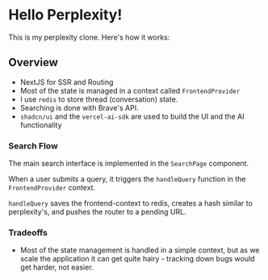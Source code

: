 # Hello Perplexity!

This is my perplexity clone. Here's how it works:


## Overview
- NextJS for SSR and Routing
- Most of the state is managed in a context called `FrontendProvider`
- I use `redis` to store thread (conversation) state.
- Searching is done with Brave's API.
- `shadcn/ui` and the `vercel-ai-sdk` are used to build the UI and the AI functionality

### Search Flow

The main search interface is implemented in the `SearchPage` component.

When a user submits a query, it triggers the `handleQuery` function in the `FrontendProvider` context.

`handleQuery` saves the frontend-context to redis, creates a hash similar to perplexity's, and pushes the router to a pending URL. 

### Tradeoffs
- Most of the state management is handled in a simple context, but as we scale the application it can get quite hairy - tracking down bugs would get harder, not easier. 






